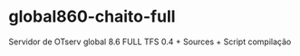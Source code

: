 global860-chaito-full
=====================

Servidor de OTserv global 8.6 FULL TFS 0.4  + Sources + Script compilação
